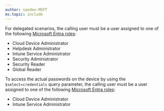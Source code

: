 ```yaml
---
author: sandeo-MSFT
ms.topic: include
---
```


For delegated scenarios, the calling user must be a user assigned to one of the following [Microsoft Entra roles](/entra/identity/role-based-access-control/permissions-reference?toc=%2Fgraph%2Ftoc.json):

- Cloud Device Administrator
- Helpdesk Administrator
- Intune Service Administrator
- Security Administrator
- Security Reader
- Global Reader

To access the actual passwords on the device by using the `$select=credentials` query parameter, the calling user must be a user assigned to one of the following [Microsoft Entra roles](/entra/identity/role-based-access-control/permissions-reference?toc=%2Fgraph%2Ftoc.json):

- Cloud Device Administrator
- Intune Service Administrator
